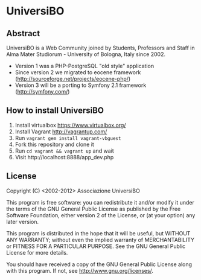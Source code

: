 UniversiBO
==========
Abstract
--------
UniversiBO is a Web Community joined by Students, Professors and Staff in Alma Mater Studiorum - University of Bologna, Italy since 2002.
* Version 1 was a PHP-PostgreSQL "old style" application
* Since version 2 we migrated to eocene framework  (http://sourceforge.net/projects/eocene-php/)
* Version 3 will be a porting to Symfony 2.1 framework (http://symfony.com/)

How to install UniversiBO
-------------------------
1. Install virtualbox https://www.virtualbox.org/
2. Install Vagrant http://vagrantup.com/
3. Run ```vagrant gem install vagrant-vbguest```
4. Fork this repository and clone it
5. Run ```cd vagrant && vagrant up``` and wait
6. Visit http://localhost:8888/app_dev.php 

License
-------
Copyright (C) \<2002-2012\>  Associazione UniversiBO


This program is free software: you can redistribute it and/or modify
it under the terms of the GNU General Public License as published by
the Free Software Foundation, either version 2 of the License, or
(at your option) any later version.

This program is distributed in the hope that it will be useful,
but WITHOUT ANY WARRANTY; without even the implied warranty of
MERCHANTABILITY or FITNESS FOR A PARTICULAR PURPOSE.  See the
GNU General Public License for more details.

You should have received a copy of the GNU General Public License
along with this program.  If not, see <http://www.gnu.org/licenses/>.
